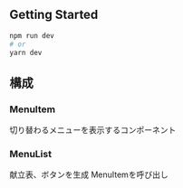 ## Getting Started


```bash
npm run dev
# or
yarn dev
```

## 構成

### MenuItem 
切り替わるメニューを表示するコンポーネント

### MenuList
献立表、ボタンを生成
MenuItemを呼び出し